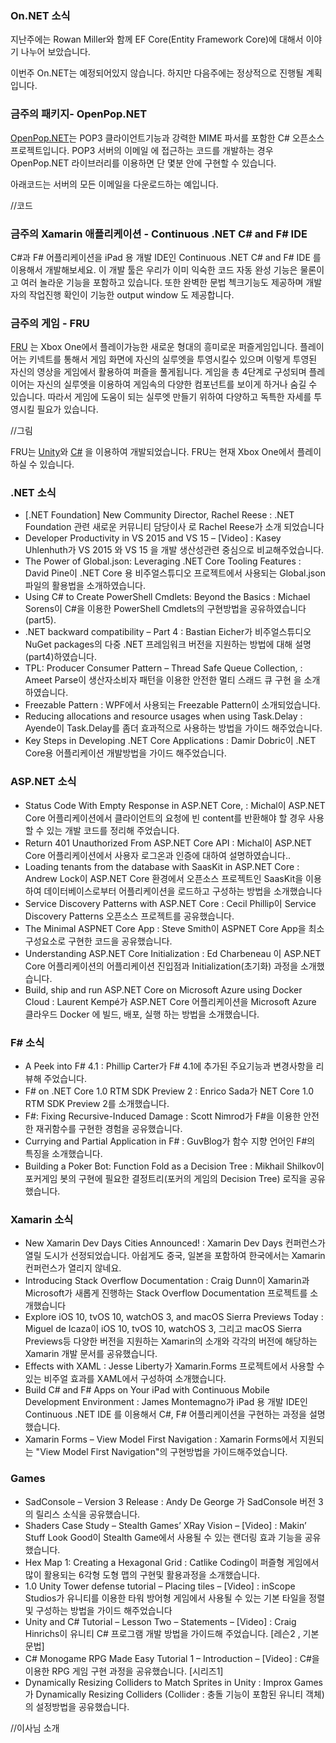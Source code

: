 ### On.NET 소식
지난주에는 Rowan Miller와 함께 EF Core(Entity Framework Core)에  대해서 이야기 나누어 보았습니다. 

이번주 On.NET는 예정되어있지 않습니다. 하지만 다음주에는 정상적으로 진행될 계획입니다.

### 금주의 패키지- OpenPop.NET
[OpenPop.NET]()는  POP3 클라이언트기능과 강력한 MIME 파서를  포함한 C# 오픈소스 프로젝트입니다. POP3 서버의 이메일 에 접근하는 코드를 개발하는 경우 OpenPop.NET 라이브러리를 이용하면 단 몇분 안에 구현할 수 있습니다.

아래코드는 서버의 모든 이메일을 다운로드하는 예입니다.

//코드

### 금주의 Xamarin 애플리케이션 - Continuous .NET C# and F# IDE

C#과 F# 어플리케이션을 iPad 용 개발 IDE인 Continuous .NET C# and F# IDE 를 이용해서 개발해보세요. 이 개발 툴은 우리가 이미 익숙한  코드 자동 완성 기능은 물론이고 여러 놀라운 기능을 포함하고 있습니다.  또한 완벽한 문법 첵크기능도 제공하며 개발자의 작업진행 확인이 기능한 output window 도 제공합니다.

### 금주의 게임 - FRU
[FRU]() 는 Xbox One에서 플레이가능한 새로운 형대의 흥미로운 퍼즐게임입니다. 플레이어는 키넥트를 통해서 게임 화면에 자신의 실루엣을 투영시킬수 있으며 이렇게 투영된 자신의 영상을 게임에서 활용하여 퍼즐을 풀게됩니다. 게임을 총 4단계로 구성되며  플레이어는 자신의 실루엣을 이용하여 게임속의 다양한 컴포넌트를 보이게 하거나 숨길 수 있습니다. 따라서 게임에 도움이 되는 실루엣 만들기 위하여 다양하고 독특한 자세를 투영시킬 필요가  있습니다.  

//그림

FRU는 [Unity](http://unity3d.com/)와 [C#](https://channel9.msdn.com/Series/C-Sharp-Fundamentals-Development-for-Absolute-Beginners) 을 이용하여 개발되었습니다. FRU는 현재  Xbox One에서 플레이 하실 수 있습니다. 


### .NET 소식
* [.NET Foundation] New Community Director, Rachel Reese : .NET Foundation 관련 새로운 커뮤니티 담당이사 로 Rachel Reese가 소개 되었습니다
* Developer Productivity in VS 2015 and VS 15 – [Video] : Kasey Uhlenhuth가 VS 2015 와 VS 15 을 개발 생산성관련 중심으로 비교해주었습니다.
* The Power of Global.json: Leveraging .NET Core Tooling Features : David Pine이  .NET Core 용 비주얼스튜디오 프로젝트에서 사용되는 Global.json 파일의 활용법을 소개하였습니다.
* Using C# to Create PowerShell Cmdlets: Beyond the Basics : Michael Sorens이 C#을 이용한 PowerShell Cmdlets의 구현방법을 공유하였습니다(part5).
* .NET backward compatibility – Part 4 :  Bastian Eicher가  비주얼스튜디오  NuGet packages의 다중 .NET 프레임워크 버전을 지원하는 방법에 대해 설명(part4)하였습니다.
* TPL: Producer Consumer Pattern – Thread Safe Queue Collection, : Ameet Parse이 생산자소비자 패턴을 이용한 안전한 멀티 스래드 큐 구현  을 소개하였습니다.
* Freezable Pattern : WPF에서 사용되는 Freezable Pattern이 소개되었습니다.
* Reducing allocations and resource usages when using Task.Delay :  Ayende이 Task.Delay를 좀더 효과적으로 사용하는 방법을 가이드 해주었습니다.
* Key Steps in Developing .NET Core Applications : Damir Dobric이  .NET Core용 어플리케이션 개발방법을 가이드 해주었습니다.

### ASP.NET 소식
* Status Code With Empty Response in ASP.NET Core, :  Michal이 ASP.NET Core 어플리케이션에서 클라이언트의 요청에 빈 content를 반환해야 할 경우 사용할 수 있는 개발 코드를 정리해 주었습니다.
* Return 401 Unauthorized From ASP.NET Core API : Michal이 ASP.NET Core 어플리케이션에서 사용자 로그온과 인증에 대하여 설명하였습니다..
* Loading tenants from the database with SaasKit in ASP.NET Core :  Andrew Lock이 ASP.NET Core 환경에서 오픈소스 프로젝트인  SaasKit을 이용하여 데이터베이스로부터 어플리케이션을 로드하고 구성하는 방법을 소개했습니다
* Service Discovery Patterns with ASP.NET Core : Cecil Phillip이 Service Discovery Patterns 오픈소스 프로젝트를 공유했습니다.
* The Minimal ASPNET Core App :  Steve Smith이  ASPNET Core App을 최소 구성요소로 구현한 코드을 공유했습니다.
* Understanding ASP.NET Core Initialization :  Ed Charbeneau 이 ASP.NET Core 어플리케이션의  어플리케이션 진입점과 Initialization(초기화) 과정을 소개했습니다.
* Build, ship and run ASP.NET Core on Microsoft Azure using Docker Cloud : Laurent Kempé가 ASP.NET Core 어플리케이션을 Microsoft Azure 클라우드 Docker 에 빌드, 배포, 실행 하는 방법을 소개했습니다.

### F# 소식
* A Peek into F# 4.1 : Phillip Carter가 F# 4.1에 추가된 주요기능과 변경사항을 리뷰해 주었습니다.
* F# on .NET Core 1.0 RTM SDK Preview 2 : Enrico Sada가 NET Core 1.0 RTM SDK Preview 2를 소개했습니다.
* F#: Fixing Recursive-Induced Damage : Scott Nimrod가 F#을 이용한 안전한 재귀함수를 구현한 경험을 공유했습니다. 
* Currying and Partial Application in F# : GuvBlog가 함수 지향 언어인 F#의 특징을 소개했습니다.
* Building a Poker Bot: Function Fold as a Decision Tree : Mikhail Shilkov이 포커게임 봇의 구현에 필요한 결정트리(포커의 게임의 Decision Tree)  로직을 공유했습니다.

### Xamarin 소식
* New Xamarin Dev Days Cities Announced! : Xamarin Dev Days 컨퍼런스가 열릴  도시가 선정되었습니다. 아쉽게도 중국, 일본을 포함하여 한국에서는 Xamarin 컨퍼런스가 열리지 않네요.
* Introducing Stack Overflow Documentation : Craig Dunn이 Xamarin과 Microsoft가 새롭게 진행하는 Stack Overflow Documentation 프로젝트를 소개했습니다
* Explore iOS 10, tvOS 10, watchOS 3, and macOS Sierra Previews Today : Miguel de Icaza이 iOS 10, tvOS 10, watchOS 3, 그리고 macOS Sierra Previews등 다양한 버전을 지원하는 Xamarin의 소개와 각각의 버전에 해당하는 Xamarin 개발 문서를 공유했습니다.
* Effects with XAML : Jesse Liberty가 Xamarin.Forms 프로젝트에서 사용할 수 있는 비주얼 효과를  XAML에서 구성하여 소개했습니다.
* Build C# and F# Apps on Your iPad with Continuous Mobile Development Environment : James Montemagno가 iPad 용 개발 IDE인 Continuous .NET IDE 를  이용해서 C#, F# 어플리케이션을 구현하는 과정을 설명했습니다.
* Xamarin Forms – View Model First Navigation : Xamarin Forms에서 지원되는 "View Model First Navigation"의 구현방법을 가이드해주었습니다.


### Games
* SadConsole – Version 3 Release : Andy De George 가 SadConsole 버전 3의 릴리스 소식을 공유했습니다.
* Shaders Case Study – Stealth Games’ XRay Vision – [Video] : Makin’ Stuff Look Good이  Stealth Game에서 사용될 수 있는 랜더링 효과 기능을 공유했습니다.
* Hex Map 1: Creating a Hexagonal Grid : Catlike Coding이 퍼즐형 게임에서 많이 활용되는 6각형 도형 맵의 구현및 활용과정을 소개했습니다.
* 1.0 Unity Tower defense tutorial – Placing tiles – [Video] : inScope Studios가 유니티를 이용한 타워 방어형 게임에서 사용될 수 있는 기본 타일을 정렬및 구성하는 방법을 가이드 해주었습니다
* Unity and C# Tutorial – Lesson Two – Statements – [Video] : Craig Hinrichs이 유니티  C# 프로그램 개발 방법을 가이드해 주었습니다. [레슨2 , 기본 문법]
* C# Monogame RPG Made Easy Tutorial 1 – Introduction – [Video] : C#을 이용한 RPG 게임 구현 과정을 공유했습니다. [시리즈1]
* Dynamically Resizing Colliders to Match Sprites in Unity : Improx Games가 Dynamically Resizing Colliders (Collider : 충돌 기능이 포함된 유니티 객체)의 설정방법을 공유했습니다.



//이사님 소개
